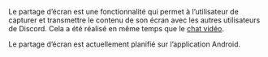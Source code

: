 <!-- TITLE: [FR] Partage d’écran -->
<!-- SUBTITLE: Le partage d’écran vous permet de partager votre écran avec les autres utilisateurs de Discord -->

Le partage d’écran est une fonctionnalité qui permet à l’utilisateur de capturer et transmettre le contenu de son écran avec les autres utilisateurs de Discord. Cela a été réalisé en même temps que le [chat vidéo](/fr/chat-video).

Le partage d’écran est actuellement planifié sur l’application Android.

